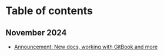 # Table of contents

## November 2024

* [Announcement: New docs, working with GitBook and more](README.md)
